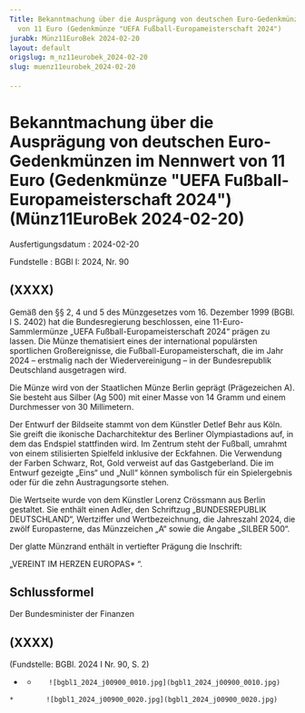 ```yaml
---
Title: Bekanntmachung über die Ausprägung von deutschen Euro-Gedenkmünzen im Nennwert
  von 11 Euro (Gedenkmünze "UEFA Fußball-Europameisterschaft 2024")
jurabk: Münz11EuroBek 2024-02-20
layout: default
origslug: m_nz11eurobek_2024-02-20
slug: muenz11eurobek_2024-02-20

---
```


# Bekanntmachung über die Ausprägung von deutschen Euro-Gedenkmünzen im Nennwert von 11 Euro (Gedenkmünze "UEFA Fußball-Europameisterschaft 2024") (Münz11EuroBek 2024-02-20)

Ausfertigungsdatum
:   2024-02-20

Fundstelle
:   BGBl I: 2024, Nr. 90


## (XXXX)

Gemäß den §§ 2, 4 und 5 des Münzgesetzes vom 16. Dezember 1999 (BGBl. I S. 2402) hat die Bundesregierung beschlossen, eine 11-Euro-Sammlermünze „UEFA Fußball-Europameisterschaft 2024“ prägen zu lassen. Die Münze thematisiert eines der international populärsten sportlichen Großereignisse, die Fußball-Europameisterschaft, die im Jahr 2024 – erstmalig nach der Wiedervereinigung – in der Bundesrepublik Deutschland ausgetragen wird.

Die Münze wird von der Staatlichen Münze Berlin geprägt (Prägezeichen A). Sie besteht aus Silber (Ag 500) mit einer Masse von 14 Gramm und einem Durchmesser von 30 Millimetern.

Der Entwurf der Bildseite stammt von dem Künstler Detlef Behr aus Köln. Sie greift die ikonische Dacharchitektur des Berliner Olympiastadions auf, in dem das Endspiel stattfinden wird. Im Zentrum steht der Fußball, umrahmt von einem stilisierten Spielfeld inklusive der Eckfahnen. Die Verwendung der Farben Schwarz, Rot, Gold verweist auf das Gastgeberland. Die im Entwurf gezeigte „Eins“ und „Null“ können symbolisch für ein Spielergebnis oder für die zehn Austragungsorte stehen.

Die Wertseite wurde von dem Künstler Lorenz Crössmann aus Berlin gestaltet. Sie enthält einen Adler, den Schriftzug „BUNDESREPUBLIK DEUTSCHLAND“, Wertziffer und Wertbezeichnung, die Jahreszahl 2024, die zwölf Europasterne, das Münzzeichen „A“ sowie die Angabe „SILBER 500“.

Der glatte Münzrand enthält in vertiefter Prägung die Inschrift:

„VEREINT IM HERZEN EUROPAS*             “.


## Schlussformel

Der Bundesminister der Finanzen


## (XXXX)

(Fundstelle: BGBl. 2024 I Nr. 90, S. 2)



*    *        ![bgbl1_2024_j00900_0010.jpg](bgbl1_2024_j00900_0010.jpg)
    *        ![bgbl1_2024_j00900_0020.jpg](bgbl1_2024_j00900_0020.jpg)


